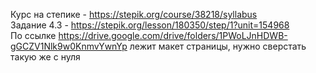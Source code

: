 Курс на степике - https://stepik.org/course/38218/syllabus \
Задание 4.3 - https://stepik.org/lesson/180350/step/1?unit=154968 \
По ссылке https://drive.google.com/drive/folders/1PWoLJnHDWB-gGCZV1Nlk9w0KnmvYwnYp лежит макет страницы, нужно сверстать такую же с нуля